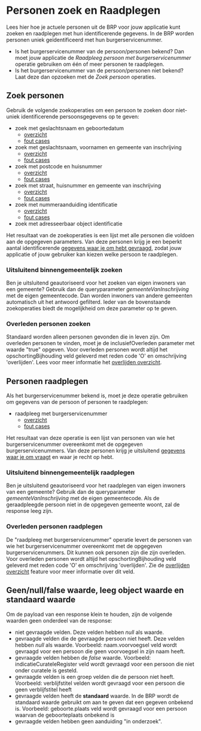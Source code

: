 # Personen zoek en Raadplegen

Lees hier hoe je actuele personen uit de BRP voor jouw applicatie kunt zoeken en raadplegen met hun identificerende gegevens. In de BRP worden personen uniek geïdentificeerd met hun burgerservicenummer.

* Is het burgerservicenummer van de persoon/personen bekend? Dan moet jouw applicatie de *Raadpleeg persoon met burgerservicenummer* operatie gebruiken om één of meer personen te raadplegen.
* Is het burgerservicenummer van de persoon/personen niet bekend? Laat deze dan opzoeken met de *Zoek persoon* operaties.

## Zoek personen

Gebruik de volgende zoekoperaties om een persoon te zoeken door niet-uniek identificerende persoonsgegevens op te geven:

- zoek met geslachtsnaam en geboortedatum
  - [overzicht](./../features/zoek-met-geslachtsnaam-en-geboortedatum/overzicht.feature)
  - [fout cases](./../features/zoek-met-geslachtsnaam-en-geboortedatum/fout-cases.feature)
- zoek met geslachtsnaam, voornamen en gemeente van inschrijving
  - [overzicht](./../features/zoek-met-geslachtsnaam-voornamen-en-gemeente-van-inschrijving/overzicht.feature)
  - [fout cases](./../features/zoek-met-geslachtsnaam-voornamen-en-gemeente-van-inschrijving/fout-cases.feature)
- zoek met postcode en huisnummer
  - [overzicht](./../features/zoek-met-postcode-en-huisnummer/overzicht.feature)
  - [fout cases](./../features/zoek-met-postcode-en-huisnummer/fout-cases.feature)
- zoek met straat, huisnummer en gemeente van inschrijving
  - [overzicht](./../features/zoek-met-straatnaam-huisnummer-en-gemeente-van-inschrijving/overzicht.feature)
  - [fout cases](./../features/zoek-met-straatnaam-huisnummer-en-gemeente-van-inschrijving/fout-cases.feature)
- zoek met nummeraanduiding identificatie
  - [overzicht](./../features/zoek-met-nummeraanduiding-identificatie/overzicht.feature)
  - [fout cases](./../features/zoek-met-nummeraanduiding-identificatie/fout-cases.feature)
- zoek met adresseerbaar object identificatie

Het resultaat van de zoekoperaties is een lijst met alle personen die voldoen aan de opgegeven parameters. Van deze personen krijg je een beperkt aantal identificerende [gegevens waar je om hebt gevraagd](./Personen-response-filteren), zodat jouw applicatie of jouw gebruiker kan kiezen welke persoon te raadplegen. 

### Uitsluitend binnengemeentelijk zoeken

Ben je uitsluitend geautoriseerd voor het zoeken van eigen inwoners van een gemeente? Gebruik dan de queryparameter *gemeenteVanInschrijving* met de eigen gemeentecode. Dan worden inwoners van andere gemeenten automatisch uit het antwoord gefilterd. Ieder van de bovenstaande zoekoperaties biedt de mogelijkheid om deze parameter op te geven.

### Overleden personen zoeken
Standaard worden alleen personen gevonden die in leven zijn. Om overleden personen te vinden, moet je de inclusiefOverleden parameter met waarde "true" opgeven.
Voor overleden personen wordt altijd het opschortingBijhouding veld geleverd met reden code 'O' en omschrijving 'overlijden'. Lees voor meer informatie het [overlijden overzicht](./../features/persoon-beperkt/overlijden/overzicht.feature).

## Personen raadplegen

Als het burgerservicenummer bekend is, moet je deze operatie gebruiken om gegevens van de persoon of personen te raadplegen:

- raadpleeg met burgerservicenummer
  - [overzicht](./../features/raadpleeg-met-burgerservicenummer/overzicht.feature)
  - [fout cases](./../features/raadpleeg-met-burgerservicenummer/fout-cases.feature)

Het resultaat van deze operatie is een lijst van personen van wie het burgerservicenummer overeenkomt met de opgegeven burgerservicenummers. Van deze personen krijg je uitsluitend [gegevens waar je om vraagt](./Personen-response-filteren) en waar je recht op hebt.

### Uitsluitend binnengemeentelijk raadplegen 

Ben je uitsluitend geautoriseerd voor het raadplegen van eigen inwoners van een gemeente? Gebruik dan de queryparameter *gemeenteVanInschrijving* met de eigen gemeentecode. Als de geraadpleegde persoon niet in de opgegeven gemeente woont, zal de response leeg zijn.

### Overleden personen raadplegen

De "raadpleeg met burgerservicenummer" operatie levert de personen van wie het burgerservicenummer overeenkomt met de opgegeven burgerservicenummers. Dit kunnen ook personen zijn die zijn overleden.
Voor overleden personen wordt altijd het opschortingBijhouding veld geleverd met reden code 'O' en omschrijving 'overlijden'.  Zie de [overlijden overzicht](./../features/persoon/overlijden/overzicht.feature) feature voor meer informatie over dit veld.


## Geen/null/false waarde, leeg object waarde en standaard waarde

Om de payload van een response klein te houden, zijn de volgende waarden geen onderdeel van de response:

- niet gevraagde velden. Deze velden hebben _null_ als waarde.
- gevraagde velden die de gevraagde persoon niet heeft. Deze velden hebben _null_ als waarde. Voorbeeld: naam.voorvoegsel veld wordt gevraagd voor een persoon die geen voorvoegsel in zijn naam heeft.
- gevraagde velden hebben de _false_ waarde. Voorbeeld: indicatieCurateleRegister veld wordt gevraagd voor een persoon die niet onder curatele is gesteld.
- gevraagde velden is een groep velden die de persoon niet heeft. Voorbeeld: verblijfstitel velden wordt gevraagd voor een persoon die geen verblijfstitel heeft
- gevraagde velden heeft de __standaard__ waarde. In de BRP wordt de standaard waarde gebruikt om aan te geven dat een gegeven onbekend is. Voorbeeld: geboorte.plaats veld wordt gevraagd voor een persoon waarvan de geboorteplaats onbekend is
- gevraagde velden hebben geen aanduiding "in onderzoek".
